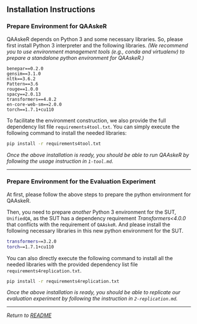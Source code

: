 ## Installation Instructions

### Prepare Environment for QAAskeR

QAAskeR depends on Python 3 and some necessary libraries. So, please first install Python 3 interpreter and the following libraries. 
*(We recommend you to use environment management tools (e.g., conda and virtualenv) to prepare a standalone python environment for QAAskeR.)*

```
benepar==0.2.0
gensim==3.1.0
nltk==3.6.2
Pattern==3.6
rouge==1.0.0
spacy==2.0.13
transformers==4.8.2
en-core-web-sm==2.0.0
torch==1.7.1+cu110
```

To facilitate the environment construction, we also provide the full dependency list file `requirements4tool.txt`. You can simply execute the following command to install the needed libraries:

```bash
pip install -r requirements4tool.txt
```

*Once the above installation is ready, you should be able to run QAAskeR by following the usage instruction in `1-tool.md`.*

---

### Prepare Environment for the Evaluation Experiment

At first, please follow the above steps to prepare the python environment for QAAskeR.

Then, you need to prepare *another* Python 3 environment for the SUT, `UnifiedQA`, as the SUT has a dependency requirement *Transformers<4.0.0* that conflicts with the requirement of `QAAskeR`. And please install the following necessary libraries in this new python environment for the SUT.

```bash
transformers==3.2.0
torch==1.7.1+cu110
```
 
You can also directly execute the following command to install all the needed libraries with the provided dependency list file `requirements4replication.txt`.

```bash
pip install -r requirements4replication.txt
```

*Once the above installation is ready, you should be able to replicate our evaluation experiment by following the instruction in `2-replication.md`.*

---

*Return to [README](README.md)*

